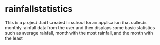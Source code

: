 # rainfallstatistics

This is a project that I created in school for an application that collects monthly rainfall data from the user and then displays some basic statistics such as average rainfall, month with the most rainfall, and the month with the least.
